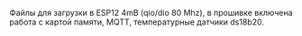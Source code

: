 Файлы для загрузки в ESP12 4mB (qio/dio 80 Mhz), в прошивке включена работа с картой памяти, MQTT, температурные датчики ds18b20.
